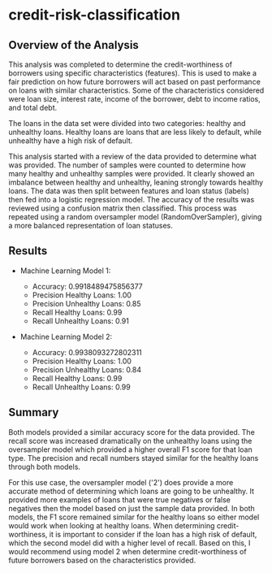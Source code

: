 # credit-risk-classification

## Overview of the Analysis

This analysis was completed to determine the credit-worthiness of borrowers using specific characteristics (features). This is used to make a fair prediction on how future borrowers will act based on past performance on loans with similar characteristics. Some of the characteristics considered were loan size, interest rate, income of the borrower, debt to income ratios, and total debt. 

The loans in the data set were divided into two categories: healthy and unhealthy loans. Healthy loans are loans that are less likely to default, while unhealthy have a high risk of default. 

This analysis started with a review of the data provided to determine what was provided. The number of samples were counted to determine how many healthy and unhealthy samples were provided. It clearly showed an imbalance between healthy and unhealthy, leaning strongly towards healthy loans. The data was then split between features and loan status (labels) then fed into a logistic regression model. The accuracy of the results was reviewed using a confusion matrix then classified. This process was repeated using a random oversampler model (RandomOverSampler), giving a more balanced representation of loan statuses. 

## Results

* Machine Learning Model 1:
    * Accuracy: 0.9918489475856377
    * Precision Healthy Loans: 1.00
    * Precision Unhealthy Loans: 0.85
    * Recall Healthy Loans: 0.99
    * Recall Unhealthy Loans: 0.91
    
* Machine Learning Model 2:
    * Accuracy: 0.9938093272802311
    * Precision Healthy Loans: 1.00
    * Precision Unhealthy Loans: 0.84
    * Recall Healthy Loans: 0.99
    * Recall Unhealthy Loans: 0.99
    
## Summary

Both models provided a similar accuracy score for the data provided. The recall score was increased dramatically on the unhealthy loans using the oversampler model which provided a higher overall F1 score for that loan type. The precision and recall numbers stayed similar for the healthy loans through both models. 

For this use case, the oversampler model ('2') does provide a more accurate method of determining which loans are going to be unhealthy. It provided more examples of loans that were true negatives or false negatives then the model based on just the sample data provided. In both models, the F1 score remained similar for the healthy loans so either model would work when looking at healthy loans. When determining credit-worthiness, it is important to consider if the loan has a high risk of default, which the second model did with a higher level of recall. Based on this, I would recommend using model 2 when determine credit-worthiness of future borrowers based on the characteristics provided. 
